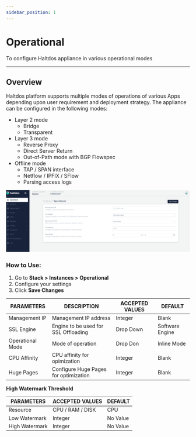 ```yaml
---
sidebar_position: 1
---
```


# Operational

To configure Haltdos appliance in various operational modes

---

## Overview

Haltdos platform supports multiple modes of operations of various Apps depending upon user requirement and deployment strategy. The appliance can be configured in the following modes:

- Layer 2 mode
    - Bridge
    - Transparent
- Layer 3 mode
    - Reverse Proxy
    - Direct Server Return
    - Out-of-Path mode with BGP Flowspec
- Offline mode
    - TAP / SPAN interface
    - Netflow / IPFIX / SFlow
    - Parsing access logs

![Operational setting](/img/platform/v7/docs/operational_img.png)

### How to Use:

1. Go to **Stack > Instances  > Operational**
2. Configure your settings
3. Click **Save Changes**

| PARAMETERS      | DESCRIPTION                                     | ACCEPTED VALUES | DEFAULT         |
|------------------|--------------------------------------|---------------------------------|----------|
| Management IP | Management IP address         | Integer  | Blank
| SSL Engine     | Engine to be used for SSL Offloading  | Drop Down | Software Engine 
| Operational Mode    | Mode of operation     | Drop Don | Inline Mode    |
| CPU Affinity     | CPU affinity for opimization | Integer |Blank | 
| Huge Pages     | Configure Huge Pages for optimization | Integer |Blank | 


**High Watermark Threshold**

| PARAMETERS     | ACCEPTED VALUES  | DEFAULT  |
|----------------|------------------|----------|
| Resource       | CPU / RAM / DISK | CPU      |
| Low Watermark  | Integer          | No Value |
| High Watermark | Integer          | No Value |
